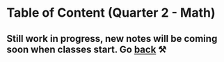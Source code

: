 # Table of Content (Quarter 2 - Math)

## Still work in progress, new notes will be coming soon when classes start. Go [back](./index.md) ⚒️